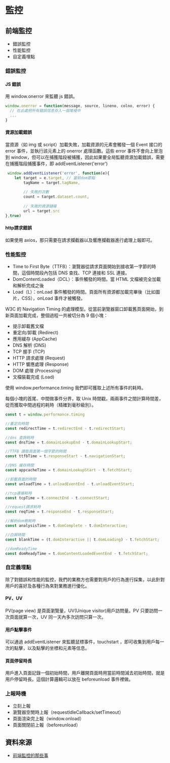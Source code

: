 # 監控

## 前端監控

* 錯誤監控
* 性能監控
* 自定義埋點

### 錯誤監控

#### JS 錯誤

用 window.onerror 來監聽 js 錯誤。

```js
window.onerror = function(message, source, lineno, colno, error) { 
  // 在此處把所有錯誤信息存入一個堆棧中
  ...
}
```

#### 資源加載錯誤

當資源（如 img 或 script）加載失敗，加載資源的元素會觸發一個 Event 接口的 error 事件，並執行該元素上的 onerror 處理函數。這些 error 事件不會向上冒泡到 window，但可以在捕獲階段被捕獲，因此如果要全局監聽資源加載錯誤，需要在捕獲階段捕獲事件，即 addEventListener('error')

```js
 window.addEventListener('error', function(e){
    let target = e.target, // 當前dom節點
        tagName = target.tagName,
   
        // 失敗的次數
        count = target.dataset.count,
        
        // 失敗的資源鏈接
        url = target.src
},true)
```

#### http請求錯誤

如果使用 axios，那只需要在請求攔截器以及響應攔截器進行處理上報即可。

### 性能監控

* Time to First Byte（TTFB）：瀏覽器從請求頁面開始到接收第一字節的時間，這個時間段內包括 DNS 查找、TCP 連接和 SSL 連接。
* DomContentLoaded（DCL）：事件觸發的時間。當 HTML 文檔被完全加載和解析完成之後
* Load（L）：onLoad 事件觸發的時間。頁面所有資源都加載完畢後（比如圖片，CSS），onLoad 事件才被觸發。


W3C 的 Navigation Timing 的處理模型。從當前瀏覽器窗口卸載舊頁面開始，到新頁面加載完成，整個過程一共被切分為 9 個小塊：

* 提示卸載舊文檔
* 重定向/卸載 (Redirect)
* 應用緩存 (AppCache)
* DNS 解析 (DNS)
* TCP 握手 (TCP)
* HTTP 請求處理 (Request)
* HTTP 響應處理 (Response)
* DOM 處理 (Processing)
* 文檔裝載完成 (Load)

使用 window.performance.timing 我們即可獲取上述所有事件的耗時。

每個小塊的首尾、中間做事件分界，取 Unix 時間戳，兩兩事件之間計算時間差，從而獲取中間過程的耗時（精確到毫秒級別）。

```js
const t = window.performance.timing

//重定向時間
const redirectTime = t.redirectEnd - t.redirectStart;

//dns 查詢耗時
const dnsTime = t.domainLookupEnd - t.domainLookupStart;

//TTFB 讀取頁面第一個字節的時間
const ttfbTime = t.responseStart - t.navigationStart;

//DNS 緩存時間
const appcacheTime = t.domainLookupStart - t.fetchStart;

//卸載頁面的時間
const unloadTime = t.unloadEventEnd - t.unloadEventStart;

//tcp連接耗時
const tcpTime = t.connectEnd - t.connectStart;

//request請求耗時
const reqTime = t.responseEnd - t.responseStart;

//解析dom樹耗時
const analysisTime = t.domComplete - t.domInteractive;

//白屏時間 
const blankTime = (t.domInteractive || t.domLoading) - t.fetchStart;

//domReadyTime
const domReadyTime = t.domContentLoadedEventEnd - t.fetchStart;
```

### 自定義埋點

除了對錯誤和性能的監控，我們的業務方也需要對用戶的行為進行採集，以此針對用戶的喜好及各種行為來對業務進行優化。

#### PV、UV

PV(page view) 是頁面瀏覽量，UV(Unique visitor)用戶訪問量。PV 只要訪問一次頁面就算一次，UV 同一天內多次訪問只算一次。

#### 用戶點擊事件

可以通過 addEventListener 來監聽鼠標事件，touchstart ，即可收集到用戶每一次的點擊，以及點擊的坐標和元素等信息。

#### 頁面停留時長

用戶進入頁面記錄一個初始時間，用戶離開頁面時用當前時間減去初始時間，就是用戶停留時長。這個計算邏輯可以放在 beforeunload 事件裡做。

### 上報時機

* 立刻上報
* 瀏覽器空閒時上報（requestIdleCallback/setTimeout）
* 頁面渲染完上報（window.onload）
* 頁面關閉前上報（beforeunload）

## 資料來源

* [前端監控的那些事](https://mp.weixin.qq.com/s/XDDYfoJ6f18lSd5a_NujjA)